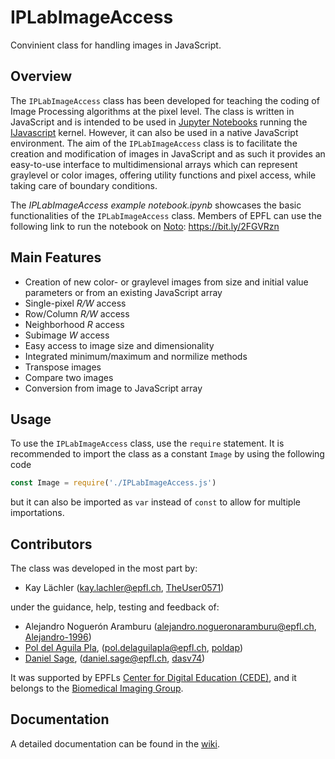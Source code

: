 # IPLabImageAccess
Convinient class for handling images in JavaScript.

## Overview
The `IPLabImageAccess` class has been developed for teaching the coding of Image Processing algorithms at the pixel level. The class is written in JavaScript and is intended to be used in [Jupyter Notebooks](https://jupyter.org/) running the [IJavascript](http://n-riesco.github.io/ijavascript/) kernel. However, it can also be used in a native JavaScript environment. The aim of the `IPLabImageAccess` class is to facilitate the creation and modification of images in JavaScript and as such it provides an easy-to-use interface to multidimensional arrays which can represent graylevel or color images, offering utility functions and pixel access, while taking care of boundary conditions.

The _IPLabImageAccess example notebook.ipynb_ showcases the basic functionalities of the `IPLabImageAccess` class. Members of EPFL can use the following link to run the notebook on [Noto](https://www.epfl.ch/education/educational-initiatives/cede/digitaltools/noto/): https://bit.ly/2FGVRzn

## Main Features
* Creation of new color- or graylevel images from size and initial value parameters or from an existing JavaScript array
* Single-pixel _R/W_ access
* Row/Column _R/W_ access
* Neighborhood _R_ access
* Subimage _W_ access
* Easy access to image size and dimensionality
* Integrated minimum/maximum and normilize methods
* Transpose images
* Compare two images
* Conversion from image to JavaScript array

## Usage
To use the `IPLabImageAccess` class, use the `require` statement. It is recommended to import the class as a constant `Image` by using the following code
```javascript
const Image = require('./IPLabImageAccess.js')
```
but it can also be imported as `var` instead of `const` to allow for multiple importations.

## Contributors
The class was developed in the most part by:
* Kay Lächler (kay.lachler@epfl.ch, [TheUser0571](https://github.com/TheUser0571))

under the guidance, help, testing and feedback of:
* Alejandro Noguerón Aramburu (alejandro.nogueronaramburu@epfl.ch, [Alejandro-1996](https://github.com/Alejandro-1996))
* [Pol del Aguila Pla](https://poldap.github.io), (pol.delaguilapla@epfl.ch, [poldap](https://github.com/poldap))
* [Daniel Sage](http://bigwww.epfl.ch/sage/index.html), (daniel.sage@epfl.ch, [dasv74](https://github.com/dasv74))

It was supported by EPFLs [Center for Digital Education (CEDE)](https://www.epfl.ch/education/educational-initiatives/cede/), and it belongs to the [Biomedical Imaging Group](http://bigwww.epfl.ch/).

## Documentation
A detailed documentation can be found in the [wiki](https://github.com/Biomedical-Imaging-Group/IPLabImageAccess/wiki).
